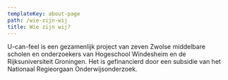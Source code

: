 ```yaml
---
templateKey: about-page
path: /wie-zijn-wij
title: Wie zijn wij?
---
```

U-can-feel is een gezamenlijk project van zeven Zwolse middelbare scholen en onderzoekers van Hogeschool Windesheim en
de Rijksuniversiteit Groningen. Het is gefinancierd door een subsidie van het Nationaal Regieorgaan Onderwijsonderzoek.
